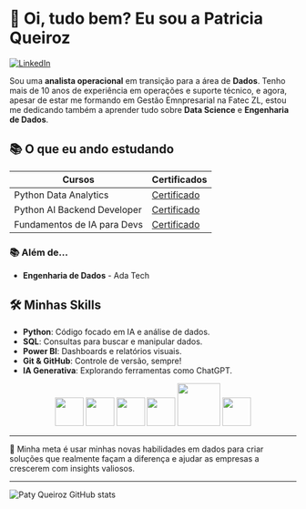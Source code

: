 # 👋 Oi, tudo bem? Eu sou a Patricia Queiroz

[![LinkedIn](https://img.shields.io/badge/LinkedIn-0077B5?style=flat-square&logo=linkedin&logoColor=white)](https://www.linkedin.com/in/patyqueiroz)



Sou uma **analista operacional** em transição para a área de **Dados**. Tenho mais de 10 anos de experiência em operações e suporte técnico, e agora, apesar de estar me formando em Gestão Emnpresarial na Fatec ZL, estou me dedicando também a aprender tudo sobre **Data Science** e **Engenharia de Dados**.

## 📚 O que eu ando estudando

| Cursos | Certificados |
|--------|--------------|
| Python Data Analytics | [Certificado](https://hermes.dio.me/certificates/OG8TRMKH.pdf) |
| Python AI Backend Developer | [Certificado](https://hermes.dio.me/certificates/UONUQQPW.pdf) |
| Fundamentos de IA para Devs | [Certificado](https://hermes.dio.me/certificates/ZZJNFESE.pdf) |

### 📚 Além de...

- **Engenharia de Dados** - Ada Tech


## 🛠️ Minhas Skills

- **Python**: Código focado em IA e análise de dados.
- **SQL**: Consultas para buscar e manipular dados.
- **Power BI**: Dashboards e relatórios visuais.
- **Git & GitHub**: Controle de versão, sempre!
- **IA Generativa**: Explorando ferramentas como ChatGPT.

  

<p align="center">
<img src="https://cdn.jsdelivr.net/gh/devicons/devicon@latest/icons/python/python-original-wordmark.svg" width = "50px">
<img src="https://cdn.jsdelivr.net/gh/devicons/devicon@latest/icons/amazonwebservices/amazonwebservices-original-wordmark.svg" width = "50px">
<img src="https://cdn.jsdelivr.net/gh/devicons/devicon@latest/icons/postgresql/postgresql-original-wordmark.svg" width = "50px">
<img src="https://cdn.jsdelivr.net/gh/devicons/devicon@latest/icons/azuresqldatabase/azuresqldatabase-original.svg" width = "50px">
<img src="https://img.shields.io/badge/PowerBI-F2C811?style=flat-square&logo=power-bi&logoColor=black" width = "75px">
<img src="https://cdn.jsdelivr.net/gh/devicons/devicon@latest/icons/github/github-original-wordmark.svg" width = "50px">
</p>

---------

🎯 Minha meta é usar minhas novas habilidades em dados para criar soluções que realmente façam a diferença e ajudar as empresas a crescerem com insights valiosos.


------------
<p align="center">

![Paty Queiroz GitHub stats](https://github-readme-stats.vercel.app/api?username=PatQuei&show_icons=true&theme=tokyonight)

 </p>
